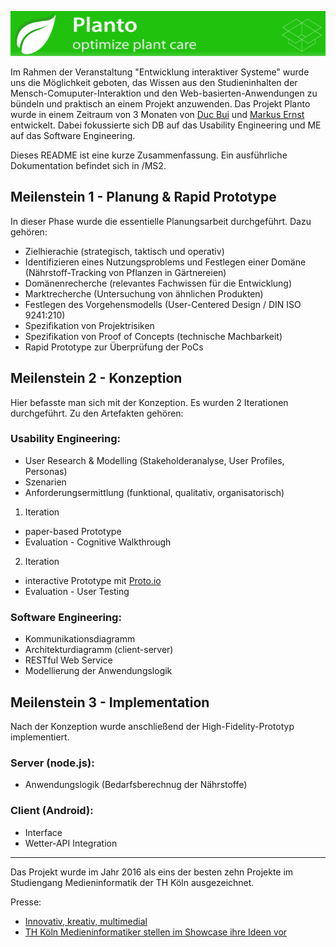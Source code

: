 ![](header.PNG)

Im Rahmen der Veranstaltung "Entwicklung interaktiver Systeme" wurde uns die Möglichkeit geboten, das Wissen aus den Studieninhalten
der Mensch-Comuputer-Interaktion und den Web-basierten-Anwendungen zu bündeln und praktisch an einem Projekt anzuwenden. Das Projekt Planto wurde in einem Zeitraum von 3 Monaten von [Duc Bui](https://github.com/db2pro) und [Markus Ernst](https://github.com/markusernst)  entwickelt. Dabei fokussierte sich DB auf das Usability Engineering und ME auf das Software Engineering.

Dieses README ist eine kurze Zusammenfassung. Ein ausführliche Dokumentation befindet sich in /MS2. 


## Meilenstein 1 - Planung & Rapid Prototype

In dieser Phase wurde die essentielle Planungsarbeit durchgeführt. Dazu gehören:

- Zielhierachie (strategisch, taktisch und operativ)
- Identifizieren eines Nutzungsproblems und Festlegen einer Domäne (Nährstoff-Tracking von Pflanzen in Gärtnereien)
- Domänenrecherche (relevantes Fachwissen für die Entwicklung)
- Marktrecherche (Untersuchung von ähnlichen Produkten)
- Festlegen des Vorgehensmodells (User-Centered Design / DIN ISO 9241:210)
- Spezifikation von Projektrisiken
- Spezifikation von Proof of Concepts (technische Machbarkeit)
- Rapid Prototype zur Überprüfung der PoCs

## Meilenstein 2 - Konzeption

Hier befasste man sich mit der Konzeption. Es wurden 2 Iterationen durchgeführt. Zu den Artefakten gehören:

### Usability Engineering:
- User Research & Modelling (Stakeholderanalyse, User Profiles, Personas)
- Szenarien
- Anforderungsermittlung (funktional, qualitativ, organisatorisch)

1. Iteration
- paper-based Prototype 
- Evaluation - Cognitive Walkthrough

2. Iteration
- interactive Prototype mit [Proto.io](https://https://proto.io/) 
- Evaluation - User Testing

### Software Engineering:
- Kommunikationsdiagramm
- Architekturdiagramm (client-server)
- RESTful Web Service
- Modellierung der Anwendungslogik

## Meilenstein 3 - Implementation

Nach der Konzeption wurde anschließend der High-Fidelity-Prototyp implementiert.

### Server (node.js):
- Anwendungslogik (Bedarfsberechnug der Nährstoffe)

### Client (Android):
- Interface
- Wetter-API Integration

--------------

Das Projekt wurde im Jahr 2016 als eins der besten zehn Projekte im Studiengang Medieninformatik der TH Köln ausgezeichnet. 

Presse:
- [Innovativ, kreativ, multimedial](https://www.th-koeln.de/hochschule/innovativ-kreativ-multimedial_39798.php) 
- [TH Köln Medieninformatiker stellen im Showcase ihre Ideen vor](http://www.rundschau-online.de/region/oberberg/gummersbach/th-koeln-medieninformatiker-stellen-im-showcase-ihre-ideen-vor-25241120) 

